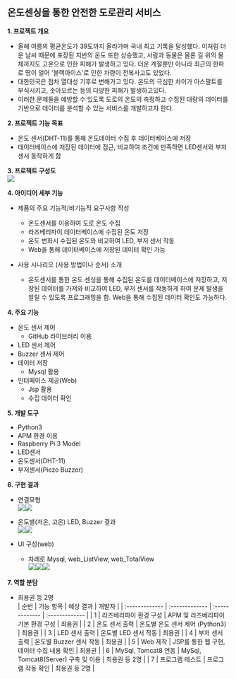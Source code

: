 
## 온도센싱을 통한 안전한 도로관리 서비스

**1. 프로젝트 개요**
  - 올해 여름의 평균온도가 39도까지 올라가며 국내 최고 기록을 달성했다. 이처럼 더운 날씨 때문에 포장된 지반의 온도 또한 상승했고, 사람과 동물은 물론 길 위의 물체까지도 고온으로 인한 피해가 발생하고 있다. 더운 계절뿐만 아니라 최근의 한파로 땅이 얼어 '블랙아이스'로 인한 차량이 전복사고도 있었다.
  - 대한민국은 점차 열대성 기후로 변해가고 있다. 온도의 극심한 차이가 아스팔트를 부식시키고, 솟아오르는 등의 다양한 피해가 발생하고있다.
  - 이러한 문제들을 예방할 수 있도록 도로의 온도의 측정하고 수집된 대량의 데이터를 기반으로 데이터를 분석할 수 있는 서비스를 개발하고자 한다.

**2. 프로젝트 기능 목표**
  - 온도 센서(DHT-11)를 통해 온도데이터 수집 후 데이터베이스에 저장
  - 데이터베이스에 저장된 데이터에 접근, 비교하여 조건에 만족하면 LED센서와 부저센서 동작하게 함

**3. 프로젝트 구성도** <br>
![](assets/Readme-7e858c58.png)

**4. 아이디어 세부 기능**
  - 제품의 주요 기능적/비기능적 요구사항 작성
    - 온도센서를 이용하여 도로 온도 수집
    - 라즈베리파이 데이터베이스에 수집된 온도 저장
    - 온도 변화시 수집된 온도와 비교하여 LED, 부저 센서 작동
    - Web을 통해 데이터베이스에 저장된 데이터 확인 가능

  - 사용 시나리오 (사용 방법이나 순서) 소개
    - 온도센서를 통한 온도 센싱을 통해 수집된 온도를 데이터베이스에 저장하고, 저장된 데이터를 가져와 비교하여 LED, 부저 센서를 작동하게 하여 문제 발생을 알릴 수 있도록 프로그래밍을 함. Web을 통해 수집된 데이터 확인도 가능하다.


**4. 주요 기능**
  - 온도 센서 제어
    - GitHub 라이브러리 이용
  - LED 센서 제어
  - Buzzer 센서 제어
  - 데이터 저장
    - Mysql 활용
  - 인터페이스 제공(Web)
    - Jsp 활용
    - 수집 데이터 확인

**5. 개발 도구**
  - Python3
  - APM 환경 이용
  - Raspberry Pi 3 Model
  - LED센서
  - 온도센서(DHT-11)
  - 부저센서(Piezo Buzzer)

**6. 구현 결과**
  - 연결모형<br>
![](assets/Readme-1be8431e.png)![](assets/Readme-217d1f47.png)<br>

  - 온도별(저온, 고온) LED, Buzzer 결과<br>
![](assets/Readme-2b932dac.png)![](assets/Readme-17fe60fe.png)

  - UI 구성(web)
    - 차례로 Mysql, web_ListView, web_TotalView<br>
![](assets/Readme-f15cd1c8.png)![](assets/Readme-7f8508a3.png)![](assets/Readme-7f8508a3.png)


**7. 역할 분담**
  - 최용권 등 2명<br>
  | 순번 | 기능 항목 | 예상 결과 | 개발자 |
  | :------------- | :------------- | :------------- | :------------- |
  | 1 | 라즈베리파이 환경 구성 | APM 및 라즈베리파이 기본 환경 구성 | 최용권 |
  | 2 | 온도 센서 출력 | 온도별 온도 센서 제어 (Python3) | 최용권 |
  | 3 | LED 센서 출력 | 온도별 LED 센서 작동 | 최용권 |
  | 4 | 부저 센서 출력 | 온도별 Buzzer 센서 작동 | 최용권 |
  | 5 | Web 제작 | JSP를 통한 웹 구현, 데이터 수집 내용 확인 | 최용권 |
  | 6 | MySql, Tomcat8 연동 | MySql, Tomcat8(Server) 구축 및 이용 | 최용권 등 2명 |
  | 7 | 프로그램 테스트 | 프로그램 작동 확인 | 최용권 등 2명 |

